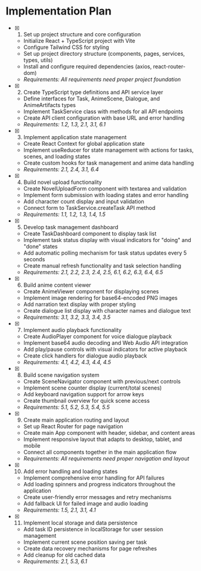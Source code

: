 # Implementation Plan

- [x] 1. Set up project structure and core configuration
  - Initialize React + TypeScript project with Vite
  - Configure Tailwind CSS for styling
  - Set up project directory structure (components, pages, services, types, utils)
  - Install and configure required dependencies (axios, react-router-dom)
  - _Requirements: All requirements need proper project foundation_

- [x] 2. Create TypeScript type definitions and API service layer
  - Define interfaces for Task, AnimeScene, Dialogue, and AnimeArtifacts types
  - Implement TaskService class with methods for all API endpoints
  - Create API client configuration with base URL and error handling
  - _Requirements: 1.2, 1.3, 2.1, 3.1, 6.1_

- [x] 3. Implement application state management
  - Create React Context for global application state
  - Implement useReducer for state management with actions for tasks, scenes, and loading states
  - Create custom hooks for task management and anime data handling
  - _Requirements: 2.1, 2.4, 3.1, 6.4_

- [x] 4. Build novel upload functionality
  - Create NovelUploadForm component with textarea and validation
  - Implement form submission with loading states and error handling
  - Add character count display and input validation
  - Connect form to TaskService.createTask API method
  - _Requirements: 1.1, 1.2, 1.3, 1.4, 1.5_

- [x] 5. Develop task management dashboard
  - Create TaskDashboard component to display task list
  - Implement task status display with visual indicators for "doing" and "done" states
  - Add automatic polling mechanism for task status updates every 5 seconds
  - Create manual refresh functionality and task selection handling
  - _Requirements: 2.1, 2.2, 2.3, 2.4, 2.5, 6.1, 6.2, 6.3, 6.4, 6.5_

- [x] 6. Build anime content viewer
  - Create AnimeViewer component for displaying scenes
  - Implement image rendering for base64-encoded PNG images
  - Add narration text display with proper styling
  - Create dialogue list display with character names and dialogue text
  - _Requirements: 3.1, 3.2, 3.3, 3.4, 3.5_

- [x] 7. Implement audio playback functionality
  - Create AudioPlayer component for voice dialogue playback
  - Implement base64 audio decoding and Web Audio API integration
  - Add play/pause controls with visual indicators for active playback
  - Create click handlers for dialogue audio playback
  - _Requirements: 4.1, 4.2, 4.3, 4.4, 4.5_

- [x] 8. Build scene navigation system
  - Create SceneNavigator component with previous/next controls
  - Implement scene counter display (current/total scenes)
  - Add keyboard navigation support for arrow keys
  - Create thumbnail overview for quick scene access
  - _Requirements: 5.1, 5.2, 5.3, 5.4, 5.5_

- [x] 9. Create main application routing and layout
  - Set up React Router for page navigation
  - Create main App component with header, sidebar, and content areas
  - Implement responsive layout that adapts to desktop, tablet, and mobile
  - Connect all components together in the main application flow
  - _Requirements: All requirements need proper navigation and layout_

- [x] 10. Add error handling and loading states
  - Implement comprehensive error handling for API failures
  - Add loading spinners and progress indicators throughout the application
  - Create user-friendly error messages and retry mechanisms
  - Add fallback UI for failed image and audio loading
  - _Requirements: 1.5, 2.1, 3.1, 4.1_

- [x] 11. Implement local storage and data persistence
  - Add task ID persistence in localStorage for user session management
  - Implement current scene position saving per task
  - Create data recovery mechanisms for page refreshes
  - Add cleanup for old cached data
  - _Requirements: 2.1, 5.3, 6.1_
